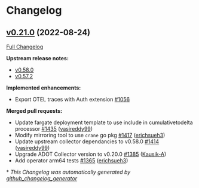# Changelog

## [v0.21.0](https://github.com/aws-observability/aws-otel-collector/tree/v0.21.0) (2022-08-24)

[Full Changelog](https://github.com/aws-observability/aws-otel-collector/compare/v0.20.0...v0.21.0)

**Upstream release notes:**

- [v0.58.0](https://github.com/open-telemetry/opentelemetry-collector/releases/tag/v0.58.0)
- [v0.57.2](https://github.com/open-telemetry/opentelemetry-collector/releases/tag/v0.57.2)

**Implemented enhancements:**

- Export OTEL traces with Auth extension [\#1056](https://github.com/aws-observability/aws-otel-collector/issues/1056)

**Merged pull requests:**

- Update fargate deployment template to use include in cumulativetodelta processor [\#1435](https://github.com/aws-observability/aws-otel-collector/pull/1435) ([vasireddy99](https://github.com/vasireddy99))
- Modify mirroring tool to use `crane` go pkg [\#1417](https://github.com/aws-observability/aws-otel-collector/pull/1417) ([erichsueh3](https://github.com/erichsueh3))
- Update upstream collector dependancies to v0.58.0 [\#1414](https://github.com/aws-observability/aws-otel-collector/pull/1414) ([vasireddy99](https://github.com/vasireddy99))
- Upgrade ADOT Collector version to v0.20.0 [\#1385](https://github.com/aws-observability/aws-otel-collector/pull/1385) ([Kausik-A](https://github.com/Kausik-A))
- Add operator arm64 tests [\#1365](https://github.com/aws-observability/aws-otel-collector/pull/1365) ([erichsueh3](https://github.com/erichsueh3))



\* *This Changelog was automatically generated by [github_changelog_generator](https://github.com/github-changelog-generator/github-changelog-generator)*
